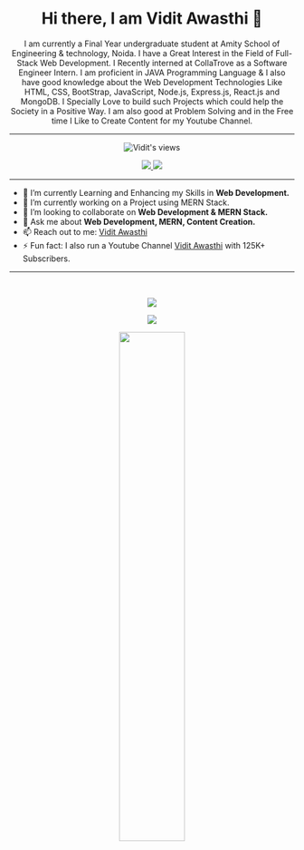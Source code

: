 
<h1 align='center'>Hi there, I am Vidit Awasthi 👋</h1>



<p align="center">I am currently a Final Year undergraduate student at Amity School of Engineering & technology, Noida. I have a Great Interest in the Field of Full-Stack Web Development. I Recently interned at CollaTrove as a Software Engineer Intern. I am proficient in JAVA Programming Language & I also have good knowledge about the Web Development Technologies Like HTML, CSS, BootStrap, JavaScript, Node.js, Express.js, React.js and MongoDB. I Specially Love to build such Projects which could help the Society in a Positive Way. I am also good at Problem Solving and in the Free time I Like to Create Content for my Youtube Channel.
</p>

<hr style="height:2px;border-width:0;color:gray;background-color:gray">


<div align='center'>
 
![Vidit's views](https://komarev.com/ghpvc/?username=ViditAwasthi)

</div>

<p align="center">
<a href="https://www.linkedin.com/in/vidit-awasthi-768010195/" target="_blank"><img src="https://img.shields.io/badge/LinkedIn-0077B5?style=for-the-badge&logo=linkedin&logoColor=white">
<a href="https://www.instagram.com/vidit_awasthi/?hl=en" target="_blank"><img src="https://img.shields.io/badge/Instagram-E4405F?style=for-the-badge&logo=instagram&logoColor=white" ></a>   
 </p>
<!-- <p align="center">
  <a href="https://www.linkedin.com/in/vidit-awasthi-768010195/">
    <img width="5%" src="Resources/LinkedIn_logo.png" />
  </a>
  <a href="https://twitter.com/ViditAwasthi_">
    <img width="5%" src="Resources/Twitter_logo.png" />
  </a>
  <a href="https://www.instagram.com/vidit_awasthi/?hl=en">
    <img width="5%" src="Resources/Instagram_logo.png" />
  </a>
</p>   
<!-- </p> -->

<hr style="height:2px;border-width:0;color:gray;background-color:gray">


 
 
- 🌱 I’m currently Learning and Enhancing my Skills in <strong>Web Development.</strong>
- 🔭 I’m currently working on a Project using MERN Stack.
- 👯 I’m looking to collaborate on <strong>Web Development & MERN Stack.</strong>
- 💬 Ask me about <strong>Web Development, MERN, Content Creation.</strong>
- 📫 Reach out to me: <a href="https://www.linkedin.com/in/vidit-awasthi-768010195/" target="_blank">Vidit Awasthi</a>
- ⚡ Fun fact: I also run a Youtube Channel <a href="https://www.youtube.com/c/ViditAwasthi/featured" target="_blank">Vidit Awasthi</a> with 125K+ Subscribers.

<hr style="height:2px;border-width:0;color:gray;background-color:gray">

<br>


<div align="center">
 <p align="center">
<img src="https://github-readme-stats.vercel.app/api?username=ViditAwasthi&count_private=true&theme=vision-friendly-dark"/>
 </p>
<!-- ![Vidit's GitHub stats](https://github-readme-stats.vercel.app/api?username=ViditAwasthi&count_private=true) -->
 <p align="center">
<img 
  src="https://github-readme-stats.vercel.app/api/top-langs/?username=ViditAwasthi&langs_count=10&layout=compact&theme=vision-friendly-dark"
/>
 </p>
 <p align="center">
   <img width="48%" src="https://github-readme-streak-stats.herokuapp.com/?user=ViditAwasthi&theme=vision-friendly-dark" />
 </p>
</div>
<!-- [![Top Langs]()](https://github.com/anuraghazra/github-readme-stats) -->




